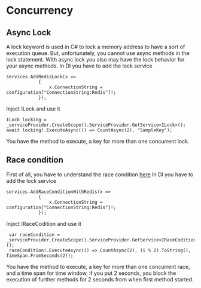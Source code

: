 # Concurrency

## Async Lock
A lock keyword is used in C# to lock a memory address to have a sort of execution queue. But, unfortunately, you cannot use async methods in the lock statement.
With async lock you also may have the lock behavior for your async methods.
In DI you have to add the lock service

	services.AddRedisLock(x =>
                {
                    x.ConnectionString = configuration["ConnectionString:Redis"]!;
                });

Inject ILock and use it

	ILock locking = _serviceProvider.CreateScope().ServiceProvider.GetService<ILock>();
	await locking!.ExecuteAsync(() => CountAsync(2), "SampleKey");

You have the method to execute, a key for more than one concurrent lock.

## Race condition
First of all, you have to understand the race condition [here](https://en.wikipedia.org/wiki/Race_condition)
In DI you have to add the lock service

	services.AddRaceConditionWithRedis(x =>
                {
                    x.ConnectionString = configuration["ConnectionString:Redis"]!;
                });
	
Inject IRaceCodition and use it

	 var raceCondition = _serviceProvider.CreateScope().ServiceProvider.GetService<IRaceCodition>();
	 raceCondition!.ExecuteAsync(() => CountAsync(2), (i % 2).ToString(), TimeSpan.FromSeconds(2));

You have the method to execute, a key for more than one concurrent race, and a time span for time window, if you put 2 seconds, you block the execution of further methods for 2 seconds from when first method started.
